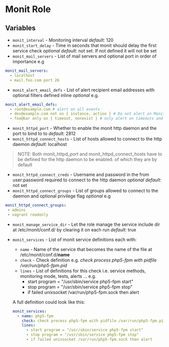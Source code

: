 # Monit Role

## Variables
- `monit_interval` - Monitoring interval _default:_ 120
- `monit_start_delay` - Time in seconds that monit should delay the first service check _optional_ _default:_ not set. If not defined it will not be set
- `monit_mail_servers` - List of mail servers and optional port in order of importance e.g
```yaml
monit_mail_servers:
  - localhost
  - mail.foo.com port 26
```

- `monit_alert_email_defs` - List of alert recipient email addresses with optional filters defined inline _optional_ e.g.
```yaml
monit_alert_email_defs:
  - root@example.com # alert on all events
  - dev@example.com not on { instance, action } # Do not alert on Monit start,stop or performs a user initiated action
  - foo@bar only on { timeout, nonexist } # only alert on timeouts and nonexist events
```

- `monit_httpd_port` - Whether to enable the monit http daemon and the port to bind to to _default:_ 2812
- `monit_httpd_connect_hosts` - List of hosts allowed to connect to the http daemon _default:_ localhost
> NOTE: Both monit_httpd_port and monit_httpd_connect_hosts have to be defined for the http daemon to be enabled. of which they are by default

- `monit_httpd_connect_creds` -  Username and password in the from user:password required to connect to the http daemon _optional_ _default:_ not set
- `monit_httpd_connect_groups` - List of groups allowed to connect to the daemon and optional privilege flag  _optional_ e.g
```yaml
monit_httpd_connect_groups:
 - admins
 - vagrant readonly
```

- `monit_manage_service_dir` - Let the role manage the service include dir at /etc/monit/conf.d/ by clearing it on each run _default:_ true
- `monit_services` - List of monit service definitions each with:
  - `name` - Name of the service that becomes the name of the file at /etc/monit/conf.d/**name**
  - `check` - Check definition e.g. _check process php5-fpm with pidfile /var/run/php5-fpm.pid_
  - `lines` - List of definitions for this check i.e. service methods, monitoring mode, tests, alerts ... e.g.
    - start program = "/usr/sbin/service php5-fpm start"
    - stop program = "/usr/sbin/service php5-fpm stop"
    - if failed unixsocket /var/run/php5-fpm.sock then alert

  A full definition could look like this:
  ```yaml
  monit_services:
    - name: php5-fpm
      check: check process php5-fpm with pidfile /var/run/php5-fpm.pid
      lines:
        - start program = "/usr/sbin/service php5-fpm start"
        - stop program = "/usr/sbin/service php5-fpm stop"
        - if failed unixsocket /var/run/php5-fpm.sock then alert
  ```
